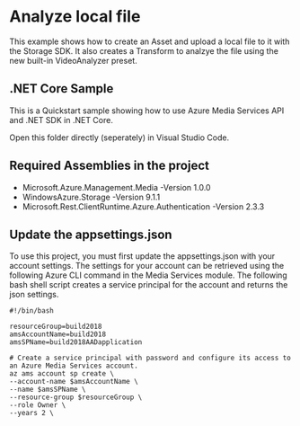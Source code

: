 # Analyze local file
This example shows how to create an Asset and upload a local file to it with the Storage SDK. 
It also creates a Transform to analzye the file using the new built-in VideoAnalyzer preset. 

## .NET Core Sample

This is a Quickstart sample showing how to use Azure Media Services API and .NET SDK in .NET Core. 

Open this folder directly (seperately) in Visual Studio Code. 

## Required Assemblies in the project
- Microsoft.Azure.Management.Media -Version 1.0.0
- WindowsAzure.Storage  -Version 9.1.1
- Microsoft.Rest.ClientRuntime.Azure.Authentication -Version 2.3.3

## Update the appsettings.json

To use this project, you must first update the appsettings.json with your account settings. The settings for your account can be retrieved using the following Azure CLI command in the Media Services module.
The following bash shell script creates a service principal for the account and returns the json settings.

    #!/bin/bash

    resourceGroup=build2018
    amsAccountName=build2018
    amsSPName=build2018AADapplication

    # Create a service principal with password and configure its access to an Azure Media Services account.
    az ams account sp create \
    --account-name $amsAccountName \
    --name $amsSPName \
    --resource-group $resourceGroup \
    --role Owner \
    --years 2 \